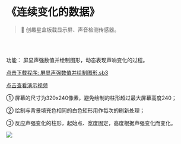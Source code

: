 # 《连续变化的数据》

> 🧰 创趣星盒板载显示屏、声音检测传感器。

<br><br>

功能： 屏显声强数值并绘制图形，动态表现声响变化的过程。

<a href="/tutorial/starbox_collection/sb3/02/屏显声强数值并绘制图形.sb3">点击下载程序: 屏显声强数值并绘制图形.sb3</a>

<a href="https://www.cfunworld.com" target="_blank">点击查看演示视频</a>

① 屏幕的尺寸为320x240像素，避免绘制的柱形超过最大屏幕高度240；

② 绘制与背景填充色相同的白色矩形用作每次的刷新处理；

③ 反应声强变化的柱形，起始点、宽度固定，高度根据声强变化而变化。

<img src="/images/02/屏显声强数值并绘制图形.png">








